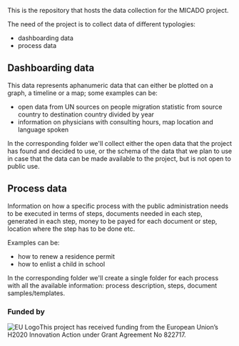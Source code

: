 This is the repository that hosts the data collection for the MICADO project.

The need of the project is to collect data of different typologies:
* dashboarding data
* process data

## Dashboarding data
This data represents aphanumeric data that can either be plotted on a graph, a timeline or a map; some examples can be: 
* open data from UN sources on people migration statistic from source country to destination country divided by year
* information on physicians with consulting hours, map location and language spoken

In the corresponding folder we'll collect either the open data that the project has found and decided to use, or the schema of the data that we plan to use in case that the data can be made available to the project, but is not open to public use.

## Process data
Information on how a specific process with the public administration needs to be executed in terms of steps, documents needed in each step, generated in each step, money to be payed for each document or step, location where the step has to be done etc.

Examples can be:
* how to renew a residence permit
* how to enlist a child in school

In the corresponding folder we'll create a single folder for each process with all the available information: process description, steps, document samples/templates.

### Funded by

![EU Logo](https://github.com/micado-eu/MICADO/blob/master/img/Flag_of_Europe.svg_.png)This project has received funding from the European Union’s H2020 Innovation Action under Grant Agreement No 822717.
